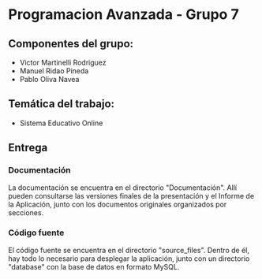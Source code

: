 # Programacion Avanzada - Grupo 7

## Componentes del grupo:
* Victor Martinelli Rodriguez
* Manuel Ridao Pineda
* Pablo Oliva Navea

## Temática del trabajo:
* Sistema Educativo Online

## Entrega

### Documentación

La documentación se encuentra en el directorio "Documentación". Allí pueden consultarse las versiones finales de la presentación y el Informe de la Aplicación, junto con los documentos originales organizados por secciones.

### Código fuente
El código fuente se encuentra en el directorio "source_files". Dentro de él, hay todo lo necesario para desplegar la aplicación, junto con un directorio "database" con la base de datos en formato MySQL. 

